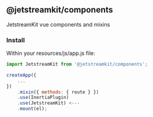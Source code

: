 ## @jetstreamkit/components

JetstreamKit vue components and mixins

### Install
Within your resources/js/app.js file:
```js
import JetstreamKit from '@jetstreamkit/components';
```

```js
createApp({
    ...
})
    .mixin({ methods: { route } })
    .use(InertiaPlugin)
    .use(JetstreamKit) <---
    .mount(el);
```